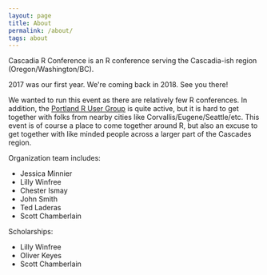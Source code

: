```yaml
---
layout: page
title: About
permalink: /about/
tags: about
---
```


Cascadia R Conference is an R conference serving the Cascadia-ish region (Oregon/Washington/BC).

2017 was our first year. We're coming back in 2018. See you there!

We wanted to run this event as there are relatively few R conferences. In addition, the [Portland R
User Group](https://www.meetup.com/portland-r-user-group/) is quite active, but it is hard to
get together with folks from nearby cities like Corvallis/Eugene/Seattle/etc. This event is of course
a place to come together around R, but also an excuse to get together with like minded people across
a larger part of the Cascades region.

Organization team includes:

<ul>
	<li>Jessica Minnier</li>
	<li>Lilly Winfree</li>
	<li>Chester Ismay</li>
	<li>John Smith</li>
	<li>Ted Laderas</li>
	<li>Scott Chamberlain</li>
</ul>

Scholarships:

<ul>
	<li>Lilly Winfree</li>
	<li>Oliver Keyes</li>
	<li>Scott Chamberlain</li>
</ul>

